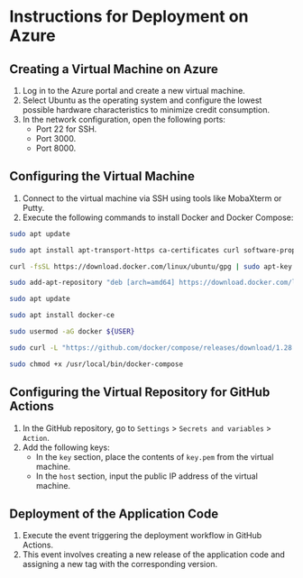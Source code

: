 # Instructions for Deployment on Azure

## Creating a Virtual Machine on Azure

1. Log in to the Azure portal and create a new virtual machine.
2. Select Ubuntu as the operating system and configure the lowest possible hardware characteristics to minimize credit consumption.
3. In the network configuration, open the following ports:
   - Port 22 for SSH.
   - Port 3000.
   - Port 8000.

## Configuring the Virtual Machine

1. Connect to the virtual machine via SSH using tools like MobaXterm or Putty.
2. Execute the following commands to install Docker and Docker Compose:

```bash
sudo apt update
```

```bash
sudo apt install apt-transport-https ca-certificates curl software-properties-common
```

```bash
curl -fsSL https://download.docker.com/linux/ubuntu/gpg | sudo apt-key add -
```

```bash
sudo add-apt-repository "deb [arch=amd64] https://download.docker.com/linux/ubuntu focal stable"
```

```bash
sudo apt update
```

```bash
sudo apt install docker-ce
```

```bash
sudo usermod -aG docker ${USER}
```

```bash
sudo curl -L "https://github.com/docker/compose/releases/download/1.28.5/docker-compose-$(uname -s)-$(uname -m)" -o /usr/local/bin/docker-compose
```

```bash
sudo chmod +x /usr/local/bin/docker-compose
```

## Configuring the Virtual Repository for GitHub Actions

1. In the GitHub repository, go to `Settings` > `Secrets and variables` > `Action`.
2. Add the following keys:
   - In the `key` section, place the contents of `key.pem` from the virtual machine.
   - In the `host` section, input the public IP address of the virtual machine.

## Deployment of the Application Code

1. Execute the event triggering the deployment workflow in GitHub Actions.
2. This event involves creating a new release of the application code and assigning a new tag with the corresponding version.
